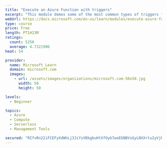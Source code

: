 ```yaml
---
title: "Execute an Azure Function with triggers"
excerpt: "This module demos some of the most common types of triggers for executing Azure Functions and how to configure them to execute your logic."
webUrl: https://docs.microsoft.com/en-us/learn/modules/execute-azure-function-with-triggers/
type: course
price: Free
length: PT1H23M
ratings:
  count: 5250
  average: 4.7321906
heat: 54

provider:
  name: Microsoft Learn
  domain: microsoft.com
  images:
    - url: /assets/images/organizations/microsoft.com-50x50.jpg
      width: 50
      height: 50

levels:
  - Beginner

topics:
  - Azure
  - Compute
  - Serverless
  - Management Tools

secured: "RIfvRn22iFCEFyXdWhLj3JiYsVBkgbuHtXfOyb7woEGNBVsGyLNXX+lu2yVjhOVhkNdb3YvABHjmXxR16uE5sqRTJbOg84RgUbfpszDodvi8AB6Az2DNKvXjkI/38WCl6kf087n9PwW5DWowvD0bBty7KIs0GthvWmGjh4MmEEpivWvMQGlabm2M1QCvpVkfa1Uv3rQYCIxurLAPyYQlLg2x39iLVCB8NdyHkC4xwwcu59gMeBTlUwVvZ+gceWtAIhazPV2L98f9oymUKXrsCB/5P6C80qh+QL/dBJijRF1QiHsoozAUymEMiEW6WFZwLEW0GHpVNmhrgxoTTXwlljkEf/+WaUlqnxsD2uzUWhjewwvcsrIsrkZOHi4Ga2jtxm4jnCt/n7AmQ5ozuslB90hh9B1LAZ0sMjGfFcVWkF4=;vcPDhZJKeclGOkPraAP1KA=="
---
```


